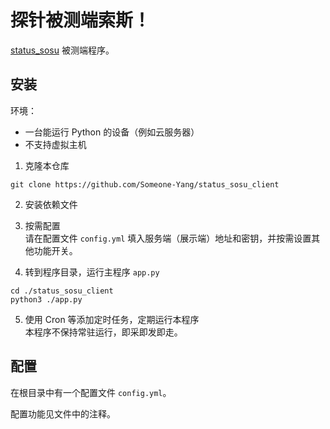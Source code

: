 # 探针被测端索斯！

[status_sosu](https://github.com/Someone-Yang/status_sosu) 被测端程序。

## 安装

环境：

- 一台能运行 Python 的设备（例如云服务器）
- 不支持虚拟主机

1. 克隆本仓库

```
git clone https://github.com/Someone-Yang/status_sosu_client
```

2. 安装依赖文件

3. 按需配置  
请在配置文件 `config.yml` 填入服务端（展示端）地址和密钥，并按需设置其他功能开关。

4. 转到程序目录，运行主程序 `app.py`

```
cd ./status_sosu_client
python3 ./app.py
```

5. 使用 Cron 等添加定时任务，定期运行本程序  
本程序不保持常驻运行，即采即发即走。

## 配置

在根目录中有一个配置文件 `config.yml`。

配置功能见文件中的注释。